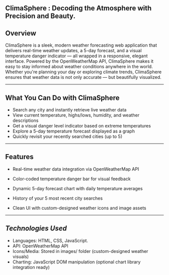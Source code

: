 **ClimaSphere : Decoding the Atmosphere with Precision and Beauty.**
 ----
**Overview**
---
ClimaSphere is a sleek, modern weather forecasting web application that delivers real-time weather updates, a 5-day forecast, and a visual temperature danger indicator — all wrapped in a responsive, elegant interface. Powered by the OpenWeatherMap API, ClimaSphere makes it easy to stay informed about weather conditions anywhere in the world. Whether you're planning your day or exploring climate trends, ClimaSphere ensures that weather data is not only accurate — but beautifully visualized.

---
**What You Can Do with ClimaSphere**
---
- Search any city and instantly retrieve live weather data
- View current temperature, highs/lows, humidity, and weather descriptions
- Get a visual danger level indicator based on extreme temperatures
- Explore a 5-day temperature forecast displayed as a graph
- Quickly revisit your recently searched cities (up to 5)
---
**Features**
---
- Real-time weather data integration via OpenWeatherMap API

- Color-coded temperature danger bar for visual feedback

- Dynamic 5-day forecast chart with daily temperature averages
  
- History of your 5 most recent city searches
  
- Clean UI with custom-designed weather icons and image assets

---

 *Technologies Used*
---
- Languages: HTML, CSS, JavaScript.
- API: OpenWeatherMap API
- Icons/Media: Stored in images/ folder (custom-designed weather visuals)
- Charting: JavaScript DOM manipulation (optional chart library integration ready)
